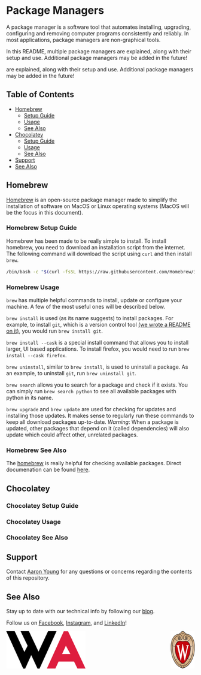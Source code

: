# Package Managers

A package manager is a software tool that automates installing, upgrading, configuring and removing computer programs consistently and reliably. In most applications, package managers are non-graphical tools.

In this README, multiple package managers are explained, along with their setup and use. Additional package managers may be added in the future!

are explained, along with their setup and use. Additional package managers may be added in the future!

## Table of Contents
- [Homebrew](#homebrew)
	- [Setup Guide](#homebrew-setup-guide)
	- [Usage](#homebrew-usage)
	- [See Also](#homebrew-see-also)
- [Chocolatey](#chocolatey)
	- [Setup Guide](#chocolatey-setup-guide)
	- [Usage](#chocolateyusage)
	- [See Also](#chocolatey-see-also)
- [Support](#support)
- [See Also](#see-also)


## Homebrew

[Homebrew](https://brew.sh/) is an open-source package manager made to simplify the installation of software on MacOS or Linux operating systems (MacOS will be the focus in this document).

### Homebrew Setup Guide

Homebrew has been made to be really simple to install. To install homebrew, you need to download an installation script from the internet. The following command will download the script using `curl` and then install `brew`.

```bash
/bin/bash -c "$(curl -fsSL https://raw.githubusercontent.com/Homebrew/install/HEAD/install.sh)"
```

### Homebrew Usage

`brew` has multiple helpful commands to install, update or configure your machine. A few of the most useful ones will be described below.

`brew install` is used (as its name suggests) to install packages. For example, to install `git`, which is a version control tool [(we wrote a README on it)](https://github.com/WisconsinAutonomous/wa-resources/blob/master/Resources/Git.md), you would run `brew install git`.

`brew install --cask` is a special install command that allows you to install larger, UI based applications. To install firefox, you would need to run `brew install --cask firefox`.

`brew uninstall`, similar to `brew install`, is used to uninstall a package. As an example, to uninstall `git`, run `brew uninstall git`.

`brew search` allows you to search for a package and check if it exists. You can simply run `brew search python` to see all available packages with python in its name.

`brew upgrade` and `brew update` are used for checking for updates and installing those updates. It makes sense to regularly run these commands to keep all download packages up-to-date. _Warning_: When a package is updated, other packages that depend on it (called dependencies) will also update which could affect other, unrelated packages.

### Homebrew See Also

The [homebrew](https://brew.sh/) is really helpful for checking available packages. Direct documenation can be found [here](https://docs.brew.sh/).

## Chocolatey
### Chocolatey Setup Guide
### Chocolatey Usage
### Chocolatey See Also

## Support

Contact [Aaron Young](aryoung5@wisc.edu) for any questions or concerns regarding the contents of this repository.

## See Also

Stay up to date with our technical info by following our [blog](https://www.wisconsinautonomous.org/blog).

Follow us on [Facebook](https://www.facebook.com/wisconsinautonomous/), [Instagram](https://www.instagram.com/wisconsinautonomous/), and [LinkedIn](https://www.linkedin.com/company/wisconsin-autonomous/about/)!

<img src="https://github.com/WisconsinAutonomous/wa-resources/blob/master/Images/WA.png" alt="Wisconsin Autonomous Logo" height="100px">  <img src="https://github.com/WisconsinAutonomous/wa-resources/blob/master/Images/UWCrest.png" alt="University of Wisconsin - Madison Crest" height="100px" align="right">